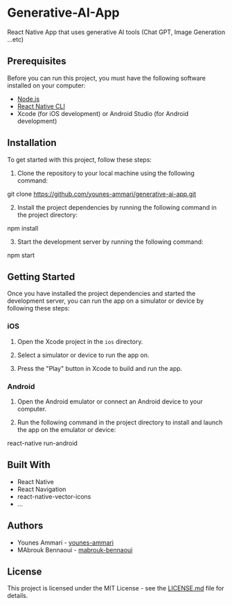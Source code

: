 # Generative-AI-App
React Native App that uses generative AI tools (Chat GPT, Image Generation ...etc)

## Prerequisites

Before you can run this project, you must have the following software installed on your computer:

- [Node.js](https://nodejs.org/en/)
- [React Native CLI](https://reactnative.dev/docs/environment-setup)
- Xcode (for iOS development) or Android Studio (for Android development)

## Installation

To get started with this project, follow these steps:

1. Clone the repository to your local machine using the following command:

git clone https://github.com/younes-ammari/generative-ai-app.git


2. Install the project dependencies by running the following command in the project directory:

npm install


3. Start the development server by running the following command:

npm start


## Getting Started

Once you have installed the project dependencies and started the development server, you can run the app on a simulator or device by following these steps:

### iOS

1. Open the Xcode project in the `ios` directory.

2. Select a simulator or device to run the app on.

3. Press the "Play" button in Xcode to build and run the app.

### Android

1. Open the Android emulator or connect an Android device to your computer.

2. Run the following command in the project directory to install and launch the app on the emulator or device:

react-native run-android



## Built With

- React Native
- React Navigation
- react-native-vector-icons
- ...

## Authors

- Younes Ammari - [younes-ammari](https://github.com/younes-ammari)
- MAbrouk Bennaoui - [mabrouk-bennaoui](https://github.com/mabrouk-bennaoui)

## License

This project is licensed under the MIT License - see the [LICENSE.md](LICENSE.md) file for details.





